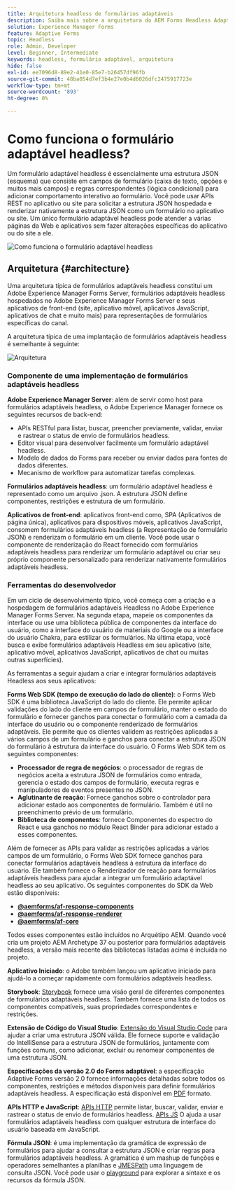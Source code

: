 ```yaml
---
title: Arquitetura headless de formulários adaptáveis
description: Saiba mais sobre a arquitetura do AEM Forms Headless Adaptive Forms e como ele pode ajudar você a criar formulários rapidamente para várias plataformas. Este artigo fornece insights sobre como o Forms adaptável headless funciona e como ele pode ser integrado a diferentes aplicativos para simplificar o processo de criação de formulários.
solution: Experience Manager Forms
feature: Adaptive Forms
topic: Headless
role: Admin, Developer
level: Beginner, Intermediate
keywords: headless, formulário adaptável, arquitetura
hide: false
exl-id: ee7096d8-89e2-41e0-85e7-b26457df96fb
source-git-commit: 48ba054d7ef3b4e27e0b4d6026dfc2475917723e
workflow-type: tm+mt
source-wordcount: '893'
ht-degree: 0%

---
```



# Como funciona o formulário adaptável headless?

Um formulário adaptável headless é essencialmente uma estrutura JSON (esquema) que consiste em campos de formulário (caixa de texto, opções e muitos mais campos) e regras correspondentes (lógica condicional) para adicionar comportamento interativo ao formulário. Você pode usar APIs REST no aplicativo ou site para solicitar a estrutura JSON hospedada e renderizar nativamente a estrutura JSON como um formulário no aplicativo ou site. Um único formulário adaptável headless pode atender a várias páginas da Web e aplicativos sem fazer alterações específicas do aplicativo ou do site a ele.

![Como funciona o formulário adaptável headless](/help/assets/how-headless-adaprive-forms-work.png)

## Arquitetura {#architecture}

Uma arquitetura típica de formulários adaptáveis headless constitui um Adobe Experience Manager Forms Server, formulários adaptáveis headless hospedados no Adobe Experience Manager Forms Server e seus aplicativos de front-end (site, aplicativo móvel, aplicativos JavaScript, aplicativos de chat e muito mais) para representações de formulários específicas do canal.

A arquitetura típica de uma implantação de formulários adaptáveis headless é semelhante à seguinte:

![Arquitetura](/help/assets/headless-af-architecture.png)

<!-- 

You can use the React renderer component shipped with Headless adaptive forms to render an Adaptive Form or build your own custom component to natively render a Headless Form in a website or an application or use any UI framework or programming language to build your own components to render your forms.

A typical Headless adaptive forms architecture constitutes an Adobe Experience Manager Server, JSON structure of forms, various frontend apps for channel-specific form renditions.

![Architecture](/help/assets/headless-af-architecture.png) -->

### Componente de uma implementação de formulários adaptáveis headless

**Adobe Experience Manager Server**: além de servir como host para formulários adaptáveis headless, o Adobe Experience Manager fornece os seguintes recursos de back-end:

* APIs RESTful para listar, buscar, preencher previamente, validar, enviar e rastrear o status de envio de formulários headless.
* Editor visual para desenvolver facilmente um formulário adaptável headless.
* Modelo de dados do Forms para receber ou enviar dados para fontes de dados diferentes.
* Mecanismo de workflow para automatizar tarefas complexas.

**Formulários adaptáveis headless**: um formulário adaptável headless é representado como um arquivo .json. A estrutura JSON define componentes, restrições e estrutura de um formulário.

**Aplicativos de front-end**: aplicativos front-end como, SPA (Aplicativos de página única), aplicativos para dispositivos móveis, aplicativos JavaScript, consomem formulários adaptáveis headless (a Representação de formulário JSON) e renderizam o formulário em um cliente. Você pode usar o componente de renderização do React fornecido com formulários adaptáveis headless para renderizar um formulário adaptável ou criar seu próprio componente personalizado para renderizar nativamente formulários adaptáveis headless.

<!-- ### Understanding Headless adaptive forms definition -->



### Ferramentas do desenvolvedor

Em um ciclo de desenvolvimento típico, você começa com a criação e a hospedagem de formulários adaptáveis Headless no Adobe Experience Manager Forms Server. Na segunda etapa, mapeie os componentes da interface ou use uma biblioteca pública de componentes da interface do usuário, como a interface do usuário de materiais do Google ou a interface do usuário Chakra, para estilizar os formulários. Na última etapa, você busca e exibe formulários adaptáveis Headless em seu aplicativo (site, aplicativo móvel, aplicativos JavaScript, aplicativos de chat ou muitas outras superfícies).

As ferramentas a seguir ajudam a criar e integrar formulários adaptáveis Headless aos seus aplicativos:

**Forms Web SDK (tempo de execução do lado do cliente)**: o Forms Web SDK é uma biblioteca JavaScript do lado do cliente. Ele permite aplicar validações do lado do cliente em campos de formulário, manter o estado do formulário e fornecer ganchos para conectar o formulário com a camada da interface do usuário ou o componente renderizado de formulários adaptáveis. Ele permite que os clientes validem as restrições aplicadas a vários campos de um formulário e ganchos para conectar a estrutura JSON do formulário à estrutura da interface do usuário. O Forms Web SDK tem os seguintes componentes:

* **Processador de regra de negócios**: o processador de regras de negócios aceita a estrutura JSON de formulários como entrada, gerencia o estado dos campos de formulário, executa regras e manipuladores de eventos presentes no JSON.
* **Aglutinante de reação**: Fornece ganchos sobre o controlador para adicionar estado aos componentes de formulário. Também é útil no preenchimento prévio de um formulário.
* **Biblioteca de componentes**: fornece Componentes do espectro do React e usa ganchos no módulo React Binder para adicionar estado a esses componentes.

Além de fornecer as APIs para validar as restrições aplicadas a vários campos de um formulário, o Forms Web SDK fornece ganchos para conectar formulários adaptáveis headless à estrutura da interface do usuário. Ele também fornece o Renderizador de reação&#x200B; para formulários adaptáveis headless para ajudar a integrar um formulário adaptável headless ao seu aplicativo. Os seguintes componentes do SDK da Web estão disponíveis:

* **[@aemforms/af-response-components](https://www.npmjs.com/package/@aemforms/af-react-components)**
* **[@aemforms/af-response-renderer](https://www.npmjs.com/package/@aemforms/af-react-renderer)**
* **[@aemforms/af-core](https://www.npmjs.com/package/@aemforms/af-core)**

Todos esses componentes estão incluídos no Arquétipo AEM. Quando você cria um projeto AEM Archetype 37 ou posterior para formulários adaptáveis headless, a versão mais recente das bibliotecas listadas acima é incluída no projeto.

**Aplicativo Iniciado**: o Adobe também lançou um aplicativo iniciado para ajudá-lo a começar rapidamente com formulários adaptáveis headless.

<!-- **View Library (UI Layer)**: A custom form application built in a front-end language. You can use react, Angular, Flutter, NPM, Vue.js, Ionic, BootStrap, or any other language to built front end. You can also use the Headless adaptive forms Super Component, provided out-of-the-box, inside a react application to render a Headless adaptive form. Headless adaptive forms super component makes use of OOTB react spectrum -based form components to render the Headless adaptive form. 

Core-Components: It enables use to render an Adaptive Form using JSON structure. It uses rule grammar to help create dynamic field interactions. The rule grammar is based on [JSON formula](http://github.com/adobe/json-formula/). You can develop your own renderer or embed the React based Adaptive Forms renderer, provided OOTB, in your front-end app to render the form. -->

**Storybook**: [Storybook](https://opensource.adobe.com/aem-forms-af-runtime/storybook/) fornece uma visão geral de diferentes componentes de formulários adaptáveis headless. Também fornece uma lista de todos os componentes compatíveis, suas propriedades correspondentes e restrições.

**Extensão de Código do Visual Studio**: [Extensão do Visual Studio Code](visual-studio-code-extension-for-headless-adaptive-forms.md) para ajudar a criar uma estrutura JSON válida. Ele fornece suporte e validação do IntelliSense para a estrutura JSON de formulários, juntamente com funções comuns, como adicionar, excluir ou renomear componentes de uma estrutura JSON.

**Especificações da versão 2.0 do Forms adaptável**: a especificação Adaptive Forms versão 2.0 fornece informações detalhadas sobre todos os componentes, restrições e métodos disponíveis para definir formulários adaptáveis headless. A especificação está disponível em [PDF](/help/assets/Headless-Adaptive-Form-Specification.pdf) formato.

**APIs HTTP e JavaScript**: [APIs HTTP](https://opensource.adobe.com/aem-forms-af-runtime/api/) permite listar, buscar, validar, enviar e rastrear o status de envio de formulários headless. [APIs JS](https://opensource.adobe.com/aem-forms-af-runtime/jsdocs/) O ajuda a usar formulários adaptáveis headless com qualquer estrutura de interface do usuário baseada em JavaScript.

**Fórmula JSON**: é uma implementação da gramática de expressão de formulários para ajudar a consultar a estrutura JSON e criar regras para formulários adaptáveis headless. A gramática é um mashup de funções e operadores semelhantes a planilhas e [JMESPath](https://jmespath.org/) uma linguagem de consulta JSON. Você pode usar o [playground](https://opensource.adobe.com/json-formula/dist/index.html) para explorar a sintaxe e os recursos da fórmula JSON.